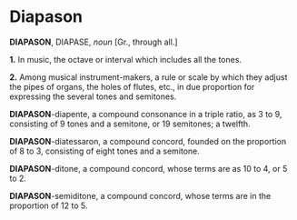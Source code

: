 # Diapason

**DIAPASON**, DIAPASE, _noun_ \[Gr., through all.\]

**1.** In music, the octave or interval which includes all the tones.

**2.** Among musical instrument-makers, a rule or scale by which they adjust the pipes of organs, the holes of flutes, etc., in due proportion for expressing the several tones and semitones.

**DIAPASON**\-diapente, a compound consonance in a triple ratio, as 3 to 9, consisting of 9 tones and a semitone, or 19 semitones; a twelfth.

**DIAPASON**\-diatessaron, a compound concord, founded on the proportion of 8 to 3, consisting of eight tones and a semitone.

**DIAPASON**\-ditone, a compound concord, whose terms are as 10 to 4, or 5 to 2.

**DIAPASON**\-semiditone, a compound concord, whose terms are in the proportion of 12 to 5.
